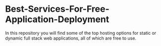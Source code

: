 # Best-Services-For-Free-Application-Deployment
In this repository you will find some of the top hosting options for static or dynamic full stack web applications, all of which are free to use.
